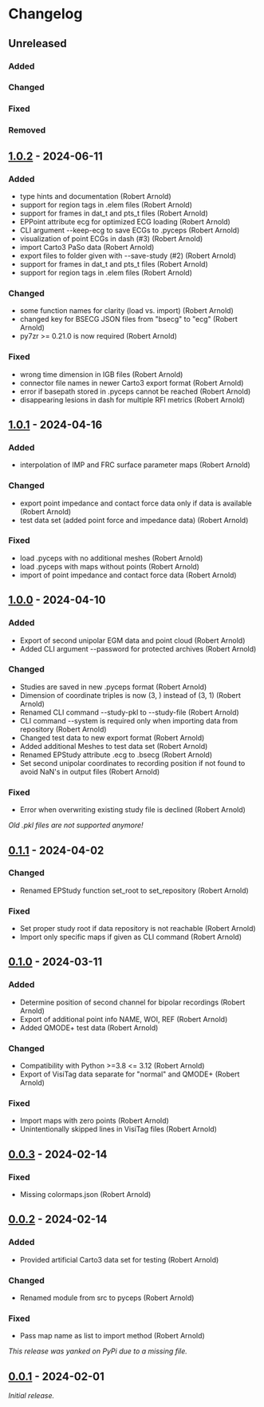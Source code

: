 # Changelog

## Unreleased

### Added

### Changed

### Fixed

### Removed


## [1.0.2] - 2024-06-11

### Added

- type hints and documentation (Robert Arnold)
- support for region tags in .elem files (Robert Arnold)
- support for frames in dat_t and pts_t files (Robert Arnold)
- EPPoint attribute ecg for optimized ECG loading (Robert Arnold)
- CLI argument --keep-ecg to save ECGs to .pyceps (Robert Arnold)
- visualization of point ECGs in dash (#3) (Robert Arnold)
- import Carto3 PaSo data (Robert Arnold)
- export files to folder given with --save-study (#2) (Robert Arnold)
- support for frames in dat_t and pts_t files (Robert Arnold)
- support for region tags in .elem files (Robert Arnold)

### Changed

- some function names for clarity (load vs. import) (Robert Arnold)
- changed key for BSECG JSON files from "bsecg" to "ecg" (Robert Arnold)
- py7zr >= 0.21.0 is now required (Robert Arnold)

### Fixed

- wrong time dimension in IGB files (Robert Arnold)
- connector file names in newer Carto3 export format (Robert Arnold)
- error if basepath stored in .pyceps cannot be reached (Robert Arnold)
- disappearing lesions in dash for multiple RFI metrics (Robert Arnold)


## [1.0.1] - 2024-04-16

### Added

- interpolation of IMP and FRC surface parameter maps (Robert Arnold)

### Changed

- export point impedance and contact force data only if data is available (Robert Arnold)
- test data set (added point force and impedance data) (Robert Arnold)

### Fixed

- load .pyceps with no additional meshes (Robert Arnold)
- load .pyceps with maps without points (Robert Arnold)
- import of point impedance and contact force data (Robert Arnold)


## [1.0.0] - 2024-04-10

### Added

- Export of second unipolar EGM data and point cloud (Robert Arnold)
- Added CLI argument --password for protected archives (Robert Arnold)

### Changed

- Studies are saved in new .pyceps format (Robert Arnold)
- Dimension of coordinate triples is now (3, ) instead of (3, 1) (Robert Arnold)
- Renamed CLI command --study-pkl to --study-file (Robert Arnold)
- CLI command --system is required only when importing data from repository (Robert Arnold)
- Changed test data to new export format (Robert Arnold)
- Added additional Meshes to test data set (Robert Arnold)
- Renamed EPStudy attribute .ecg to .bsecg (Robert Arnold)
- Set second unipolar coordinates to recording position if not found to avoid NaN's in output files (Robert Arnold)

### Fixed

- Error when overwriting existing study file is declined (Robert Arnold)

_Old .pkl files are not supported anymore!_


## [0.1.1] - 2024-04-02

### Changed

- Renamed EPStudy function set_root to set_repository (Robert Arnold)

### Fixed

- Set proper study root if data repository is not reachable (Robert Arnold)
- Import only specific maps if given as CLI command (Robert Arnold)


## [0.1.0] - 2024-03-11

### Added

- Determine position of second channel for bipolar recordings (Robert Arnold)
- Export of additional point info NAME, WOI, REF (Robert Arnold)
- Added QMODE+ test data (Robert Arnold)

### Changed

- Compatibility with Python >=3.8 <= 3.12 (Robert Arnold)
- Export of VisiTag data separate for "normal" and QMODE+ (Robert Arnold)

### Fixed

- Import maps with zero points (Robert Arnold)
- Unintentionally skipped lines in VisiTag files (Robert Arnold)


## [0.0.3] - 2024-02-14

### Fixed

- Missing colormaps.json (Robert Arnold)


## [0.0.2] - 2024-02-14

### Added

- Provided artificial Carto3 data set for testing (Robert Arnold)

### Changed

- Renamed module from src to pyceps (Robert Arnold)

### Fixed

- Pass map name as list to import method (Robert Arnold)

_This release was yanked on PyPi due to a missing file._


## [0.0.1] - 2024-02-01

_Initial release._

[1.0.2]: https://github.com/medunigraz/pyCEPS/releases/tag/1.0.2
[1.0.1]: https://github.com/medunigraz/pyCEPS/releases/tag/1.0.1
[1.0.0]: https://github.com/medunigraz/pyCEPS/releases/tag/1.0.0
[0.1.1]: https://github.com/medunigraz/pyCEPS/releases/tag/0.1.1
[0.1.0]: https://github.com/medunigraz/pyCEPS/releases/tag/0.1.0
[0.0.3]: https://github.com/medunigraz/pyCEPS/releases/tag/0.0.3
[0.0.2]: https://github.com/medunigraz/pyCEPS/releases/tag/0.0.2
[0.0.1]: https://github.com/medunigraz/pyCEPS/releases/tag/0.0.1